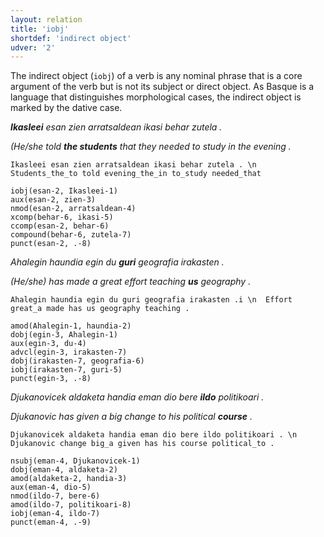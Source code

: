 ```yaml
---
layout: relation
title: 'iobj'
shortdef: 'indirect object'
udver: '2'
---
```


The indirect object (`iobj`) of a verb is any nominal phrase that is a core argument of the verb but is not its subject or direct object. As Basque is a language that distinguishes morphological cases, the indirect object is marked by the dative case.

***Ikasleei** esan zien arratsaldean ikasi behar zutela .*

*(He/she told **the students** that they needed to study in the evening .*

~~~ sdparse
Ikasleei esan zien arratsaldean ikasi behar zutela . \n Students_the_to told evening_the_in to_study needed_that

iobj(esan-2, Ikasleei-1)
aux(esan-2, zien-3)
nmod(esan-2, arratsaldean-4)
xcomp(behar-6, ikasi-5)
ccomp(esan-2, behar-6)
compound(behar-6, zutela-7)
punct(esan-2, .-8)
~~~


*Ahalegin haundia egin du **guri** geografia irakasten .*

*(He/she) has made a great effort teaching **us** geography .*

~~~ sdparse
Ahalegin haundia egin du guri geografia irakasten .i \n  Effort great_a made has us geography teaching .

amod(Ahalegin-1, haundia-2)
dobj(egin-3, Ahalegin-1)
aux(egin-3, du-4)
advcl(egin-3, irakasten-7)
dobj(irakasten-7, geografia-6)
iobj(irakasten-7, guri-5)
punct(egin-3, .-8)
~~~


*Djukanovicek aldaketa handia eman dio bere **ildo** politikoari .*

*Djukanovic has given a big change to his political **course** .*

~~~ sdparse
Djukanovicek aldaketa handia eman dio bere ildo politikoari . \n Djukanovic change big_a given has his course political_to .

nsubj(eman-4, Djukanovicek-1)
dobj(eman-4, aldaketa-2)
amod(aldaketa-2, handia-3)
aux(eman-4, dio-5)
nmod(ildo-7, bere-6)
amod(ildo-7, politikoari-8)
iobj(eman-4, ildo-7)
punct(eman-4, .-9)
~~~
<!-- Interlanguage links updated St lis 3 20:58:55 CET 2021 -->
